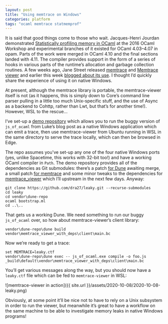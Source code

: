 ```yaml
---
layout: post
title: "Using memtrace on Windows"
categories: platform
tags: "ocaml memtrace statmemprof"
---
```

It is said that good things come to those who wait. Jacques-Henri Jourdan demonstrated [Statistically profiling memory in OCaml](https://ocaml.org/meetings/ocaml/2016/Jourdan-statistically_profiling_memory_in_OCaml.pdf) at the 2016 OCaml Workshop and experimental branches of it existed for OCaml 4.03–4.07 in opam. Parts of the work were merged in OCaml 4.10 and the final sections landed with 4.11. The compiler provides support in the form of a series of hooks in various parts of the runtime’s allocation and garbage collection routines. A few weeks ago, Jane Street released [memtrace](https://github.com/janestreet/memtrace) and [Memtrace viewer](https://github.com/janestreet/memtrace_viewer) and earlier this week [blogged about its use](https://blog.janestreet.com/finding-memory-leaks-with-memtrace/). I thought I’d quickly share the experience of using it on native Windows.

At present, although the memtrace library is portable, the memtrace-viewer itself is not (as it happens, this is simply down to Core’s command line parser pulling in a little too much Unix-specific stuff, and the use of Async as a backend to Cohttp, rather than Lwt, but that’s for another time!). However, WSL to the rescue…

I’ve set-up a [demo repository](https://github.com/dra27/leaky) which allows you to run the buggy version of `js_of_ocaml` from Luke’s blog post as a native Windows application which can emit a trace, then use memtrace-viewer from Ubuntu running in WSL in the same directory to serve the trace locally, which can then be browsed in Edge.

The repo assumes you've set-up any one of the four native Windows ports (yes, unlike Spacetime, this works with 32-bit too!) and have a working OCaml compiler in `Path`. The demo repository provides all of the dependencies as Git submodules: there’s a patch [for Dune](https://github.com/ocaml/dune/pull/3793) awaiting merge, a small patch [for memtrace](https://github.com/janestreet/memtrace/pull/1) and some minor tweaks to the dependencies for [memtrace_viewer](https://github.com/dra27/memtrace_viewer_with_deps/commits/leaky) which I’ll upstream in the next few days. Anyway:

```
git clone https://github.com/dra27/leaky.git --recurse-submodules
cd leaky
cd vendor\dune-repo
ocaml bootstrap.ml
cd ..\..
```

That gets us a working Dune. We need something to run our buggy `js_of_ocaml` over, so how about memtrace-viewer’s client library:

```
vendor\dune-repo\dune build vendor\memtrace_viewer_with_deps\client\main.bc
```

Now we’re ready to get a trace:

```
set MEMTRACE=leaky.ctf
vendor\dune-repo\dune exec -- js_of_ocaml.exe compile -o foo.js _build\default\vendor\memtrace_viewer_with_deps\client\main.bc
```

You’ll get various messages along the way, but you should now have a `leaky.ctf` file which can be fed to `memtrace-viewer` in WSL:

![memtrace-viewer in action]({{ site.url }}/assets/2020-10-08/2020-10-08-leaky.png)

Obviously, at some point it’ll be nice not to have to rely on a Unix subsystem in order to run the viewer, but meanwhile it’s great to have a workflow on the same machine to be able to investigate memory leaks in native Windows programs!
